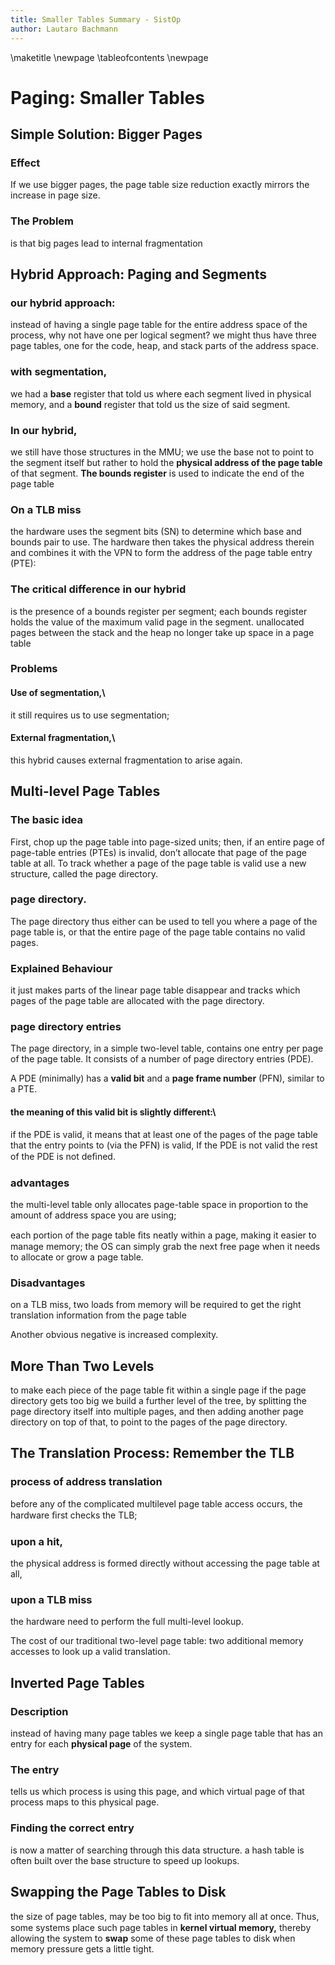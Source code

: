 ```yaml
---
title: Smaller Tables Summary - SistOp
author: Lautaro Bachmann
---
```

\maketitle
\newpage
\tableofcontents
\newpage

# Paging: Smaller Tables


## Simple Solution: Bigger Pages


### Effect
If we use bigger pages, the page table size reduction exactly mirrors the
increase in page size.

### The Problem
is that big pages lead to
internal fragmentation


## Hybrid Approach: Paging and Segments


### our hybrid approach:
instead of having a single page table for the entire address space of the process, why not have one per logical segment?
we might thus have three page tables, one for the code, heap, and stack parts of the address space.

### with segmentation,
we had a
**base**
register that told us where each segment lived in physical memory, and a
**bound**
register that told us the size of said segment.

### In our hybrid,
we still have those structures in the MMU;
we use the base not to point to the segment itself but rather to hold the
**physical address of the page table**
of that segment.
**The bounds register**
is used to indicate the end of the page table


### On a TLB miss
the hardware uses the segment bits (SN) to determine which base and bounds pair to use.
The hardware then takes the physical address therein and combines it with the VPN
to form the address of the page table entry (PTE):


### The critical difference in our hybrid
is the presence of a bounds register per segment; each bounds register holds the value of the maximum valid page in the segment.
unallocated pages between the stack and the heap no longer take up space in a page table

### Problems

#### Use of segmentation,\
it still requires us to use segmentation;

#### External fragmentation,\
this hybrid causes external fragmentation to arise again.


## Multi-level Page Tables


### The basic idea
First, chop up the page table into page-sized units; then, if an entire page of page-table entries (PTEs) is invalid, don’t allocate that page of the page table at all.
To track whether a page of the page table is valid
use a new structure, called the page directory.

### page directory.
The page directory thus either can be used to tell you where a page of the page table is, or that the entire page of the page table contains no valid pages.


### Explained Behaviour
it just makes parts of the linear page table disappear
and tracks which pages of the page table are allocated with the page directory.

### page directory entries
The page directory, in a simple two-level table, contains one entry per page of the page table. It consists of a number of page directory entries (PDE).

A PDE (minimally) has a
**valid bit**
and a
**page frame number**
(PFN), similar to a PTE.

#### the meaning of this valid bit is slightly different:\
if the PDE is valid, it means that at least one of the pages of the page table that the entry points to (via the PFN) is valid,
If the PDE is not valid
the rest of the PDE is not deﬁned.

### advantages
the multi-level table only allocates page-table space in proportion to the amount of address space you are using;

each portion of the page table ﬁts neatly within a page, making it easier to manage memory; the OS can simply grab the next free page when it needs to allocate or grow a page
table.

### Disadvantages
on a TLB miss, two loads from memory will be required to get the right translation information from the page table

Another obvious negative is increased complexity.


## More Than Two Levels
to make
each piece of the page table fit within a single page
if the page directory gets
too big
we build a further level of the tree, by splitting the page directory itself into multiple pages, and then adding another page directory on top of that, to point to the pages of the page directory.


## The Translation Process: Remember the TLB


### process of address translation
before any of the complicated multilevel page table access occurs, the hardware ﬁrst checks the TLB;

### upon a hit,
the physical address is formed directly without
accessing the page table at all,

### upon a TLB miss
the hardware need to perform the full multi-level lookup.

The cost of our traditional two-level page table:
two additional memory accesses to look up a valid translation.


## Inverted Page Tables


### Description
instead of having many page tables
we keep a single page table that has an entry for each
**physical page**
of the system.

### The entry
tells us which process is using this page, and which virtual page of that process maps to this physical page.

### Finding the correct entry
is now a matter of searching through this data structure.
a hash table is often built over the base structure to speed up lookups.


## Swapping the Page Tables to Disk

the size of page tables,
may be too big to ﬁt into memory all at once.
Thus, some systems place such page tables in
**kernel virtual memory,**
thereby allowing the system to
**swap**
some of these page tables to disk when memory pressure gets a little tight.

